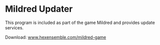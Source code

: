 # Mildred Updater

This program is included as part of the game Mildred and provides update services.

Download: www.hexensemble.com/mildred-game